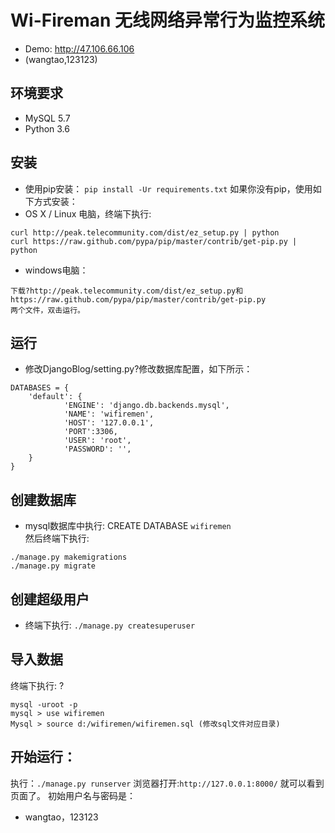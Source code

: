 # Wi-Fireman 无线网络异常行为监控系统
- Demo: http://47.106.66.106
- (wangtao,123123)
## 环境要求
- MySQL 5.7
- Python 3.6

## 安装
- 使用pip安装：
`pip install -Ur requirements.txt`
如果你没有pip，使用如下方式安装：
- OS X / Linux 电脑，终端下执行:
```
curl http://peak.telecommunity.com/dist/ez_setup.py | python
curl https://raw.github.com/pypa/pip/master/contrib/get-pip.py | python
```
- windows电脑：
```
下载?http://peak.telecommunity.com/dist/ez_setup.py和
https://raw.github.com/pypa/pip/master/contrib/get-pip.py
两个文件，双击运行。
```

## 运行
- 修改DjangoBlog/setting.py?修改数据库配置，如下所示：
```
DATABASES = {
    'default': {
            'ENGINE': 'django.db.backends.mysql',
            'NAME': 'wifiremen',
            'HOST': '127.0.0.1',
            'PORT':3306,
            'USER': 'root',
            'PASSWORD': '',
    }
}
```

## 创建数据库
- mysql数据库中执行:
CREATE DATABASE `wifiremen`                                                         
然后终端下执行:
```
./manage.py makemigrations
./manage.py migrate
```
## 创建超级用户
- 终端下执行:
`./manage.py createsuperuser`
## 导入数据
终端下执行: ?
```
mysql -uroot -p
mysql > use wifiremen
Mysql > source d:/wifiremen/wifiremen.sql (修改sql文件对应目录)
```
## 开始运行：
执行：`./manage.py runserver`
浏览器打开:`http://127.0.0.1:8000/` 就可以看到页面了。
初始用户名与密码是：
* wangtao，123123

